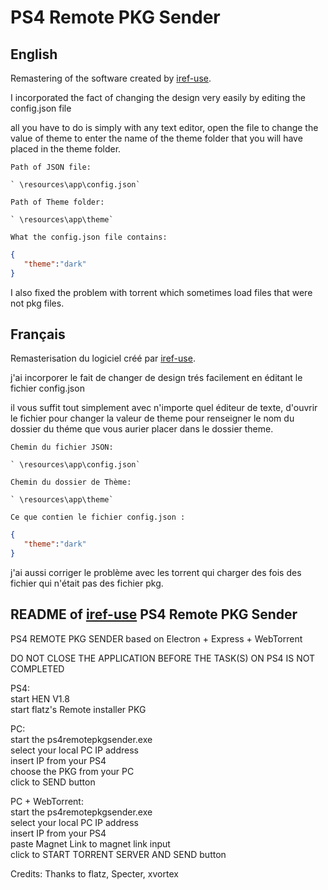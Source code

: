 # PS4 Remote PKG Sender
## English
Remastering of the software created by [iref-use](https://github.com/iref-use/ps4-remote-pkg-sender).

I incorporated the fact of changing the design very easily by editing the config.json file

all you have to do is simply with any text editor, open the file to change the value of theme to enter the name of the theme folder that you will have placed in the theme folder.

`Path of JSON file:`

    ` \resources\app\config.json`

`Path of Theme folder:`

    ` \resources\app\theme`

`What the config.json file contains:`
```json
{
   "theme":"dark"
}
```

I also fixed the problem with torrent which sometimes load files that were not pkg files.


## Français
Remasterisation du logiciel créé par [iref-use](https://github.com/iref-use/ps4-remote-pkg-sender).

j'ai incorporer le fait de changer de design trés facilement en éditant le fichier config.json

il vous suffit tout simplement avec n'importe quel éditeur de texte, d'ouvrir le fichier pour changer la valeur de theme pour renseigner le nom du dossier du théme que vous aurier placer dans le dossier theme.

`Chemin du fichier JSON:`

    ` \resources\app\config.json`

`Chemin du dossier de Thème:`

    ` \resources\app\theme`

`Ce que contien le fichier config.json :`
```json
{
   "theme":"dark"
}
```

j'ai aussi corriger le problème avec les torrent qui charger des fois des fichier qui n'était pas des fichier pkg.

## README of [iref-use](https://github.com/iref-use/ps4-remote-pkg-sender) PS4 Remote PKG Sender

PS4 REMOTE PKG SENDER based on Electron + Express + WebTorrent  

DO NOT CLOSE THE APPLICATION BEFORE THE TASK(S) ON PS4 IS NOT COMPLETED  

PS4:  
start HEN V1.8  
start flatz's Remote installer PKG  

PC:  
start the ps4remotepkgsender.exe  
select your local PC IP address  
insert IP from your PS4  
choose the PKG from your PC  
click to SEND button  

PC + WebTorrent:  
start the ps4remotepkgsender.exe  
select your local PC IP address  
insert IP from your PS4  
paste Magnet Link to magnet link input  
click to START TORRENT SERVER AND SEND button  

Credits: Thanks to flatz, Specter, xvortex